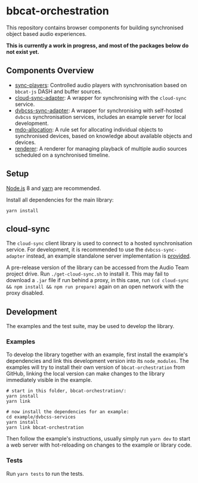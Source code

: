 # bbcat-orchestration

This repository contains browser components for building synchronised object
based audio experiences.

__This is currently a work in progress, and most of the packages below do not exist yet.__

## Components Overview

* [sync-players](src/sync-players/):
  Controlled audio players with synchronisation based on `bbcat-js` DASH and buffer sources.
* [cloud-sync-adapter](src/cloud-sync-adapter/):
  A wrapper for synchronising with the `cloud-sync` service.
* [dvbcss-sync-adapter](src/dvbcss-sync-adapter/):
  A wrapper for synchronising with self-hosted `dvbcss` synchronisation
  services, includes an example server for local development.
* [mdo-allocation](src/mdo-allocation/):
  A rule set for allocating individual objects to synchronised devices, based on
  knowledge about available objects and devices.
* [renderer](src/renderer/):
  A renderer for managing playback of multiple audio sources scheduled on a
  synchronised timeline.

## Setup

[Node.js](https://nodejs.org/en/) 8 and [yarn](https://yarnpkg.com/en/) are recommended.

Install all dependencies for the main library:

```
yarn install
```

## cloud-sync

The `cloud-sync` client library is used to connect to a hosted synchronisation
service. For development, it is recommended to use the `dvbcss-sync-adapter`
instead, an example standalone server implementation is
[provided](examples/dvbcss-services/).

A pre-release version of the library can be accessed from the Audio Team project
drive. Run `./get-cloud-sync.sh` to install it. This may fail to download a
`.jar` file if run behind a proxy, in this case, run `(cd cloud-sync && npm
install && npm run prepare)` again on an open network with the proxy disabled.

## Development

The examples and the test suite, may be used to develop the library.

### Examples

To develop the library together with an example, first install the example's
dependencies and link this development version into its `node_modules`. The
examples will try to install their own version of `bbcat-orchestration` from
GitHub, linking the local version can make changes to the library immediately
visible in the example.

```
# start in this folder, bbcat-orchestration/:
yarn install
yarn link

# now install the dependencies for an example:
cd example/dvbcss-services
yarn install
yarn link bbcat-orchestration
```

Then follow the example's instructions, usually simply run `yarn dev` to start a
web server with hot-reloading on changes to the example or library code.

### Tests

Run `yarn tests` to run the tests.
